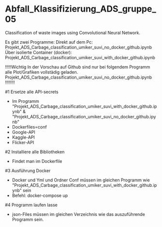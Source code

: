 # Abfall_Klassifizierung_ADS_gruppe_05
Classification of waste images using Convolutional Neural Network.

Es gibt zwei Programme:
Direkt auf dem Pc:                 Projekt_ADS_Carbage_classification_umiker_suvi_no_docker_github.ipynb
Über isolierte Container (docker): Projekt_ADS_Carbage_classification_umiker_suvi_with_docker_github.ipynb


!!!!!Wichtig
In der Vorschau auf Github sind nur bei folgendem Programm alle Plot/Grafiken vollstädig geladen.
Projekt_ADS_Carbage_classification_umiker_suvi_no_docker_github.ipynb
!!!!!!!!


#1 Ersetze alle API-secrets
 - Im Programm "Projekt_ADS_Carbage_classification_umiker_suvi_with_docker_github.ipynb" & "Projekt_ADS_Carbage_classification_umiker_suvi_no_docker_github.ipynb"
 - Dockerfiles=conf
 - Google-API
 - Kaggle-API
 - Flicker-API
 
 #2 Installiere alle Bibliotheken
  - Findet man im Dockerfile
 
 #3 Ausführung Docker
  - Docker und Yml und Ordner Conf müssen im gleichen Programm wie "Projekt_ADS_Carbage_classification_umiker_suvi_with_docker_github.ipynb" sein
  - Befehl: docker-compose up
   
 #4 Programm laufen lasse
  - json-Files müssen im gleichen Verzeichnis wie das auszuführende Programm sein.
  
